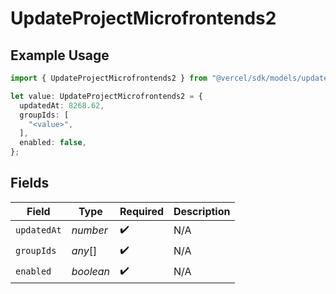 # UpdateProjectMicrofrontends2

## Example Usage

```typescript
import { UpdateProjectMicrofrontends2 } from "@vercel/sdk/models/updateprojectop.js";

let value: UpdateProjectMicrofrontends2 = {
  updatedAt: 8268.62,
  groupIds: [
    "<value>",
  ],
  enabled: false,
};
```

## Fields

| Field              | Type               | Required           | Description        |
| ------------------ | ------------------ | ------------------ | ------------------ |
| `updatedAt`        | *number*           | :heavy_check_mark: | N/A                |
| `groupIds`         | *any*[]            | :heavy_check_mark: | N/A                |
| `enabled`          | *boolean*          | :heavy_check_mark: | N/A                |